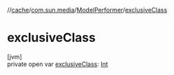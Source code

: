 //[cache](../../../index.md)/[com.sun.media](../index.md)/[ModelPerformer](index.md)/[exclusiveClass](exclusive-class.md)

# exclusiveClass

[jvm]\
private open var [exclusiveClass](exclusive-class.md): [Int](https://kotlinlang.org/api/latest/jvm/stdlib/kotlin/-int/index.html)
